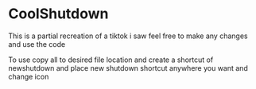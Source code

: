 # CoolShutdown

This is a partial recreation of a tiktok i saw feel free to make any changes and use the code 

To use copy all to desired file location and create a shortcut of newshutdown 
and place new shutdown shortcut anywhere you want and change icon 
